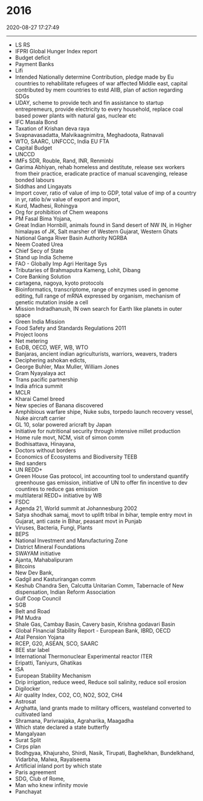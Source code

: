 # 2016

2020-08-27 17:27:49

---

- LS RS
- IFPRI Global Hunger Index report
- Budget deficit
- Payment Banks
- Lifi
- Intended Nationally determine Contribution, pledge made by Eu countries to rehabilitate refugees of war affected Middle east, capital contributed by mem countries to estd AIIB, plan of action regarding SDGs
- UDAY, scheme to provide tech and fin assistance to startup entrepremeurs, provide electricity to every household, replace coal based power plants with natural gas, nuclear etc
- IFC Masala Bond
- Taxation of Krishan deva raya
- Svapnavasadatta, Malvikaagnimitra, Meghadoota, Ratnavali
- WTO, SAARC, UNFCCC, India EU FTA
- Capital Budget
- UNCCD
- IMFs SDR, Rouble, Rand, INR, Renminbi
- Garima Abhiyan, rehab homeless and destitute, release sex workers from their practice, eradicate practice of manual scavenging, release bonded labours
- Siddhas and Lingayats
- Import cover, ratio of value of imp to GDP, total value of imp of a country in yr, ratio b/w value of export and import,
- Kurd, Madhesi, Rohingya
- Org for prohibition of Chem weapons
- PM Fasal Bima Yojana,
- Great Indian Hornbill, animals found in Sand desert of NW IN, in Higher himalayas of JK, Salt marsher of Western Gujarat, Western Ghats
- National Ganga River Basin Authority NGRBA
- Neem Coated Urea
- Chief Secy of State
- Stand up India Scheme
- FAO - Globally Imp Agri Heritage Sys
- Tributaries of Brahmaputra Kameng, Lohit, Dibang
- Core Banking Solution
- cartagena, nagoya, kyoto protocols
- Bioinformatics, transcriptome, range of enzymes used in genome editing, full range of mRNA expressed by organism, mechanism of genetic mutation inside a cell
- Mission Indradhanush, IN own search for Earth like planets in outer space
- Green India Mission
- Food Safety and Standards Regulations 2011
- Project loons
- Net metering
- EoDB, OECD, WEF, WB, WTO
- Banjaras, ancient indian agriculturists, warriors, weavers, traders
- Deciphering ashokan edicts,
- George Buhler, Max Muller, William Jones
- Gram Nyayalaya act
- Trans pacific partnership
- India africa summit
- MCLR
- Kharai Camel breed
- New species of Banana discovered
- Amphibious warfare shipe, Nuke subs, torpedo launch recovery vessel, Nuke aircraft carrier
- GL 10, solar powered aricraft by Japan
- Initiative for nutritional security through intensive millet production
- Home rule movt, NCM, visit of simon comm
- Bodhisattava, Hinayana,
- Doctors without borders
- Economics of Ecosystems and Biodiversity TEEB
- Red sanders
- UN REDD+
- Green House Gas protocol, int accounting tool to understand quantify greenhouse gas emission, initiative of UN to offer fin incentive to dev countires to reduce gas emission
- multilateral REDD+ initiative by WB
- FSDC
- Agenda 21, World summit at Johannesburg 2002
- Satya shodhak samaj, movt to uplift tribal in bihar, temple entry movt in Gujarat, anti caste in Bihar, peasant movt in Punjab
- Viruses, Bacteria, Fungi, Plants
- BEPS
- National Investment and Manufacturing Zone
- District Mineral Foundations
- SWAYAM initiative
- Ajanta, Mahabalipuram
- Bitcoins
- New Dev Bank,
- Gadgil and Kasturirangan comm
- Keshub Chandra Sen, Calcutta Unitarian Comm, Tabernacle of New dispensation, Indian Reform Association
- Gulf Coop Council
- SGB
- Belt and Road
- PM Mudra
- Shale Gas, Cambay Basin, Cavery basin, Krishna godavari Basin
- Global FInancial Stability Report - European Bank, IBRD, OECD
- Atal Pension Yojana
- RCEP, G20, ASEAN, SCO, SAARC
- BEE star label
- International Thermonuclear Experimental reactor ITER
- Eripatti, Taniyurs, Ghatikas
- ISA
- European Stability Mechanism
- Drip irrigation, reduce weed, Reduce soil salinity, reduce soil erosion
- Digilocker
- Air quality Index, CO2, CO, NO2, SO2, CH4
- Astrosat
- Arghatta, land grants made to military officers, wasteland converted to cultivated land
- Shramana, Parivraajaka, Agraharika, Maagadha
- Which state declared a state butterfly
- Mangalyaan
- Surat Split
- Cirps plan
- Bodhgyaa, Khajuraho, Shirdi, Nasik, Tirupati, Baghelkhan, Bundelkhand, Vidarbha, Malwa, Rayalseema
- Artificial inland port by which state
- Paris agreement
- SDG, Club of Rome,
- Man who knew infinity movie
- Panchayat
